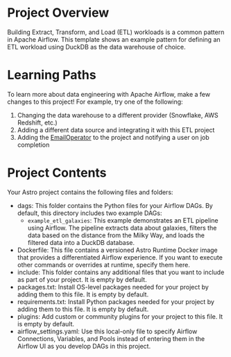 # Project Overview

Building Extract, Transform, and Load (ETL) workloads is a common pattern in Apache Airflow. This template shows an example pattern for defining an ETL workload using DuckDB as the data warehouse of choice.

# Learning Paths

To learn more about data engineering with Apache Airflow, make a few changes to this project! For example, try one of the following:

1. Changing the data warehouse to a different provider (Snowflake, AWS Redshift, etc.)
2. Adding a different data source and integrating it with this ETL project
3. Adding the [EmailOperator](https://registry.astronomer.io/providers/apache-airflow/versions/2.8.1/modules/EmailOperator) to the project and notifying a user on job completion

# Project Contents

Your Astro project contains the following files and folders:

- dags: This folder contains the Python files for your Airflow DAGs. By default, this directory includes two example DAGs:
  - `example_etl_galaxies`: This example demonstrates an ETL pipeline using Airflow. The pipeline extracts data about galaxies, filters the data based on the distance from the Milky Way, and loads the filtered data into a DuckDB database.
- Dockerfile: This file contains a versioned Astro Runtime Docker image that provides a differentiated Airflow experience. If you want to execute other commands or overrides at runtime, specify them here.
- include: This folder contains any additional files that you want to include as part of your project. It is empty by default.
- packages.txt: Install OS-level packages needed for your project by adding them to this file. It is empty by default.
- requirements.txt: Install Python packages needed for your project by adding them to this file. It is empty by default.
- plugins: Add custom or community plugins for your project to this file. It is empty by default.
- airflow_settings.yaml: Use this local-only file to specify Airflow Connections, Variables, and Pools instead of entering them in the Airflow UI as you develop DAGs in this project.

